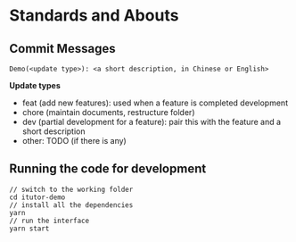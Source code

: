 # Standards and Abouts

## Commit Messages

```
Demo(<update type>): <a short description, in Chinese or English>
```

**Update types**

- feat (add new features): used when a feature is completed development
- chore (maintain documents, restructure folder)
- dev (partial development for a feature): pair this with the feature and a short description
- other: TODO (if there is any)

## Running the code for development

```shell
// switch to the working folder
cd itutor-demo
// install all the dependencies
yarn
// run the interface
yarn start
```

